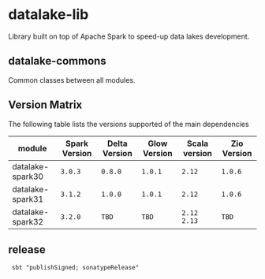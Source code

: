 # datalake-lib
Library built on top of Apache Spark to speed-up data lakes development.

## datalake-commons

Common classes between all modules.

## Version Matrix

The following table lists the versions supported of the main dependencies

| module | Spark Version | Delta Version | Glow Version | Scala version | Zio Version|
| ------ | ------------- | ------------- | ------------ | ------------- | ---------- |
| datalake-spark30 | `3.0.3` | `0.8.0` | `1.0.1` | `2.12` | `1.0.6`|
| datalake-spark31 | `3.1.2` | `1.0.0` | `1.0.1` | `2.12` | `1.0.6`|
| datalake-spark32 | `3.2.0` | `TBD` | `TBD` | `2.12` `2.13` | `TBD`|

## release

```
 sbt "publishSigned; sonatypeRelease"
```